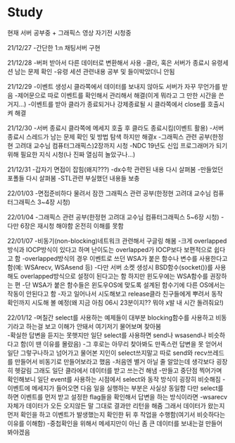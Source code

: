 # Study
현재 서버 공부중 + 그래픽스 영상 자기전 시청중

21/12/27
-간단한 1:n 채팅서버 구현

21/12/28
-버퍼 받아서 다른 데이터로 변환해서 사용
-클라, 혹은 서버가 종료시 유령세션 남는 문제 확인
-유령 세션 관련내용 공부 및 들이박았더니 안됨

21/12/29
-이벤트 생성시 클라쪽에서 데이터를 보내지 않아도 서버가 자꾸 무언가를 받음
-제어문으로 따로 이벤트를 확인해서 관리해서 해결(이게 뭐라고 그 만한 시간을 쓴거지...)
-이벤트를 받아 클라가 종료되거나 강제종료될 시 클라쪽에서 close를 호출시켜 해결

21/12/30
-서버 종료시 클라쪽에 메세지 호출 후 클라도 종료시킴(이벤트 활용)
-서버 종료시 스레드가 남는 문제 확인 및 방법 탐색 하지만 해결x
-그래픽스 관련 공부(한정현 고려대 교수님 컴퓨터그래픽스)2장까지 시청
-NDC 19년도 신입 프로그래머가 되기위해 필요한 지식 시청(나 진짜 열심히 놀았구나...)

21/12/31
-갑자기 면접이 잡힘(왜지???)
-dx수학 관련된 내용 다시 살펴봄
-만들었던 포폴들 다시 살펴봄
-STL관련 부실했던 내용들 보충

22/01/03
-면접준비하다 물려서 잠깐 그래픽스 관련 공부(한정현 고려대 교수님 컴퓨터그래픽스 3~4장 시청)

22/01/04
-그래픽스 관련 공부(한정현 고려대 교수님 컴퓨터그래픽스 5~6장 시청)
-다만 6장은 재시청 해야함 온전히 이해를 못함

22/01/07
-비동기(non-blocking)네트워크 관련해서 구글링 해봄
-크게 overlapped방식과 IOCP방식이 있다고 하며 난이도는 overlapped가 IOCP보다 보편적으로 쉽다고 함
-overlapped방식의 경우 이벤트로 쓰던 WSA가 붙은 함수나 변수를 사용한다고 함(예: WSArecv, WSAsend 등)
-다만 서버 소켓 생성시 BSD함수(socket())를 사용해도 overlapped방식으로 설정이 된다고는 함 하지만 윈도우에는 WSA함수를 권장하는 편
-단 WSA가 붙은 함수들은 윈도우OS에 맞도록 설계된 함수기에 다른 OS에서는 작동이 안된다고 함
-자고 일어나서 시도해보고 release클라 친구들에게 뿌려서 동작 확인까지 시도해 볼 예정(왜 지금 아침 06시 23분이지?? 뭐야 x발 내 시간 돌려줘요!)

22/01/12
-며칠간 select를 사용하는 예제들이 대부분 blocking함수를 사용하고 비동기라고 하는걸 보고 이해가 안돼서 여기저기 물어보며 찾아봄  
-확실한 답변을 듣지는 못햇지만 일단 select를 사용하면 send나 wsasend나 비슷하다고 함(이 땐 이유를 몰랐음)
-그 후로는 아무리 찾아봐도 만족스런 답변을 못 얻어서 일단 그렇구나하고 넘어가고 물어본 지인이 select쓰지말고 따로 send와 recv쓰레드를 만들어서 비동기로 만들어보라고 했음
-처음엔 별거 아닐 줄 알았는데 생각보다 굉장히 헷갈림 그래도 일단 클라에서 데이터를 받고 쓰는건 해냄
-만들고 중단점 찍어가며 확인해보니 일단 event를 사용하는 시점에서 select와 동작 방식이 굉장히 비슷해짐
-이벤트에 메세지가 들어오면 다음 일을 실행하는 부분은 사실상 동일함 다만 select를 하면 이벤트를 먼저 받고 설정한 flag들을 확인해서 답변을 하는 방식이라면
-wsarecv자체가 데이터가 오든 오지않든 말 그대로 결과만 리턴을 해줌 그래서 데이터가 왔는지 먼저 확인을 하고 이벤트가 발생했는지 확인한 뒤 후 작업을 수행함(여기서 비슷하다는 이유를 이해함)
-중첩확인을 위해서 메세지만이 아닌 좀 큰 데이터를 보내는걸 만들어 봐야겠음
